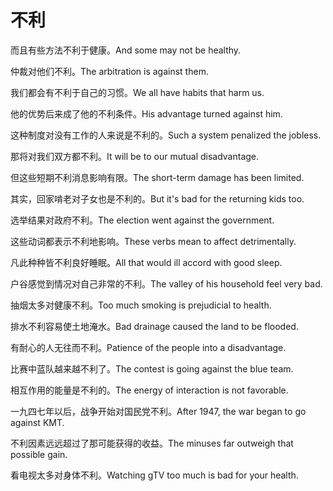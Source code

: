 # 不利

<p><span class="chinese">而且有些方法不利于健康。</span><span class="english">And some may not be healthy.</span></p>

<p><span class="chinese">仲裁对他们不利。</span><span class="english">The arbitration is against them.</span></p>

<p><span class="chinese">我们都会有不利于自己的习惯。</span><span class="english">We all have habits that harm us.</span></p>

<p><span class="chinese">他的优势后来成了他的不利条件。</span><span class="english">His advantage turned against him.</span></p>

<p><span class="chinese">这种制度对没有工作的人来说是不利的。</span><span class="english">Such a system penalized the jobless.</span></p>

<p><span class="chinese">那将对我们双方都不利。</span><span class="english">It will be to our mutual disadvantage.</span></p>

<p><span class="chinese">但这些短期不利消息影响有限。</span><span class="english">The short-term damage has been limited.</span></p>

<p><span class="chinese">其实，回家啃老对子女也是不利的。</span><span class="english">But it's bad for the returning kids too.</span></p>

<p><span class="chinese">选举结果对政府不利。</span><span class="english">The election went against the government.</span></p>

<p><span class="chinese">这些动词都表示不利地影响。</span><span class="english">These verbs mean to affect detrimentally.</span></p>

<p><span class="chinese">凡此种种皆不利良好睡眠。</span><span class="english">All that would ill accord with good sleep.</span></p>

<p><span class="chinese">户谷感觉到情况对自己非常的不利。</span><span class="english">The valley of his household feel very bad.</span></p>

<p><span class="chinese">抽烟太多对健康不利。</span><span class="english">Too much smoking is prejudicial to health.</span></p>

<p><span class="chinese">排水不利容易使土地淹水。</span><span class="english">Bad drainage caused the land to be flooded.</span></p>

<p><span class="chinese">有耐心的人无往而不利。</span><span class="english">Patience of the people into a disadvantage.</span></p>

<p><span class="chinese">比赛中蓝队越来越不利了。</span><span class="english">The contest is going against the blue team.</span></p>

<p><span class="chinese">相互作用的能量是不利的。</span><span class="english">The energy of interaction is not favorable.</span></p>

<p><span class="chinese">一九四七年以后，战争开始对国民党不利。</span><span class="english">After 1947, the war began to go against KMT.</span></p>

<p><span class="chinese">不利因素远远超过了那可能获得的收益。</span><span class="english">The minuses far outweigh that possible gain.</span></p>

<p><span class="chinese">看电视太多对身体不利。</span><span class="english">Watching gTV too much is bad for your health.</span></p>

